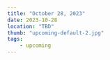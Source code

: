 ```yaml
---
title: "October 28, 2023"
date: 2023-10-28
location: "TBD"
thumb: "upcoming-default-2.jpg"
tags: 
    - upcoming
---
```

